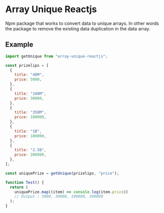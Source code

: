 # Array Unique Reactjs
Npm package that works to convert data to unique arrays. In other words the package to remove the existing data duplication in the data array.
## Example

```js
import getUnique from "array-unique-reactjs";

const prizelips = [
  {
    title: "40M",
    price: 5000,
  },
  {
    title: "100M",
    price: 30000,
  },
  {
    title: "350M",
    price: 100000,
  },
  {
    title: "1B",
    price: 100000,
  },
  {
    title: "2.5B",
    price: 200000,
  },
];

const uniquePrize = getUnique(prizelips, "price");

function Test() {
  return (
    uniquePrize.map((item) => console.log(item.price))
    // Output : 5000, 30000, 100000, 200000
  );
}
```